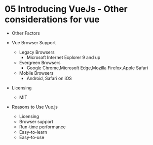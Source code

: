 # 05 Introducing VueJs - Other considerations for vue

- Other Factors

- Vue Browser Support

	- Legacy Browsers
		- Microsoft Internet Explorer 9 and up
	- Evergreen Browsers
		- Google Chrome,Microsoft Edge,Mozilla Firefox,Apple Safari
	- Mobile Browsers
		- Android, Safari on iOS
- Licensing

	- MIT
- Reasons to Use Vue.js

	- Licensing
	- Browser support
	- Run-time performance
	- Easy-to-learn
	- Easy-to-use